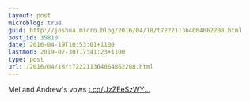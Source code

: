 ```yaml
---
layout: post
microblog: true
guid: http://joshua.micro.blog/2016/04/18/t722211364064862208.html
post_id: 35810
date: 2016-04-19T10:53:01+1100
lastmod: 2019-07-30T17:41:23+1100
type: post
url: /2016/04/18/t722211364064862208.html
---
```

Mel and Andrew's vows [t.co/UzZEeSzWY...](https://t.co/UzZEeSzWYv)
